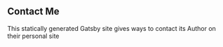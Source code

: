 ## Contact Me

This statically generated Gatsby site gives ways to contact its Author on their personal site
